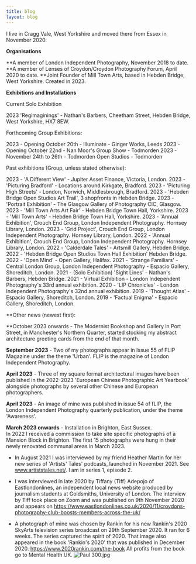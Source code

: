 ```yaml
---
title: blog
layout: blog
---
```


I live in Cragg Vale, West Yorkshire and moved there from Essex in November 2020.

**Organisations**

**A member of London Independent Photography, November 2018 to date.
**A member of Lenses of Croydon/Croydon Photography Forum, April 2020 to date.
**Joint Founder of Mill Town Arts, based in Hebden Bridge, West Yorkshire. Created in 2023.

**Exhibitions and Installations**

Current Solo Exhibition

2023 'Regimaginings' - Nathan's Barbers, Cheetham Street, Hebden Bridge, West Yorkshire, HX7 8EW.

Forthcoming Group Exhibitions:

2023 - Opening October 20th - Illuminate - Ginger Works, Leeds
2023 - Opening October 22nd - Nan Moor's Group Show - Todmorden
2023 - November 24th to 26th - Todmorden Open Studios - Todmorden

Past exhibitions (Group, unless stated otherwise):

2023 - 'A Different View' - Jupiter Asset Finance, Victoria, London.
2023 - 'Picturing Bradford' - Locations around Kirkgate, Bradford.
2023 - 'Picturing High Streets' - London, Norwich, Middlesbrough, Bradford.
2023 - 'Hebden Bridge Open Studios Art Trail', 3 shopfronts in Hebden Bridge.
2023 - 'Portrait Exhibition' - The Glasgow Gallery of Photography CIC, Glasgow. 
2023 - 'Mill Town Arts Art Fair' - Hebden Bridge Town Hall, Yorkshire.
2023 - 'Mill Town Arts' - Hebden Bridge Town Hall, Yorkshire.
2023 - 'Annual Exhibition', Crouch End Group, London Independent Photography. Hornsey Library, London.
2023 - 'Grid Project',  Crouch End Group, London Independent Photography. Hornsey Library, London.
2022 - 'Annual Exhibition', Crouch End Group, London Independent Photography. Hornsey Library, London.
2022 - 'Calderdale Tales' - Artsmill Gallery, Hebden Bridge.
2022 - 'Hebden Bridge Open Studios Town Hall Exhibition' Hebden Bridge.
2022 - 'Open Mind' - Open Gallery, Halifax.
2021 - 'Strange Familiars' - Central London Group, London Independent Photography - Espacio Gallery, Shoreditch, London.
2021 - (Solo Exhibition) 'Sight Lines' - Nathan's Barbers, Hebden Bridge.
2021 - Virtual Exhibition - London Independent Photography's 33rd annual exhibition. 
2020 - 'LIP Chronicles' - London Independent Photography's 32nd annual exhibition. 
2019 - 'Thought Atlas' - Espacio Gallery, Shoreditch, London.
2019 - 'Factual Enigma' - Espacio Gallery, Shoreditch, London.

**Other news (newest first): 

**October 2023 onwards - The Modernist Bookshop and Gallery in Port Street, in Manchester's Northern Quarter, started stocking my abstract architecture greeting cards from the end of that month.

**September 2023** - Two of my photographs appear in Issue 55 of FLIP Magazine under the theme 'Urban'. FLIP is the magazine of London Independent Photography.

**April 2023** - Three of my square format architectural images have been published in the 2022-2023 'European Chinese Photographic Art Yearbook' alongside photographs by several other Chinese and European photographers. 

**April 2023** - An image of mine was published in issue 54 of fLIP, the London Independent Photography quarterly publication, under the theme 'Awareness'.

**March 2023 onwards** - Installation in Brighton, East Sussex.  
In 2022 I received a commission to take site specific photographs of a Mansion Block in Brighton. The first 15 photographs were hung in their newly renovated communal areas in March 2023.

* In August 2021 I was interviewed by my friend Heather Martin for her new series of 'Artists' Tales' podcasts, launched in November 2021.  See www.artiststales.net/. I am in series 1, episode 2.

* I was interviewed in late 2020 by Tiffany (Tiff) Adepojo of Eastlondonlines, an independent local news website produced by journalism students at Goldsmiths, University of London.  The interview by Tiff took place on Zoom and was published on 9th November 2020 and appears on https://www.eastlondonlines.co.uk/2020/11/croydons-photography-club-boosts-members-across-the-uk/

* A photograph of mine was chosen by Rankin for his new Rankin's 2020 SkyArts television series broadcast on 29th September 2020.  It ran for 6 weeks. The series captured the spirit of 2020. That image also appeared in the book 'Rankin's 2020' that was published in December 2020. https://www.2020rankin.com/the-book
All profits from the book go to Mental Health UK. ![Paul 300.jpg](/uploads/Paul%20300.jpg)






